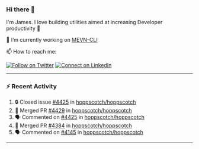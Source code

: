 ### Hi there 👋

I'm James. I love building utilities aimed at increasing Developer productivity :raised_hands: 

🔭 I’m currently working on [MEVN-CLI](https://github.com/madlabsinc/mevn-cli)

📫 How to reach me:

[![Follow on Twitter](https://img.shields.io/badge/--twitter?label=Twitter&logo=Twitter&style=social)](https://twitter.com/james_madhacks) [![Connect on LinkedIn](https://img.shields.io/badge/--linkedin?label=LinkedIn&logo=LinkedIn&style=social)](https://www.linkedin.com/in/jamesgeorge007)

---

### :zap: Recent Activity

<!--START_SECTION:activity-->
1. 🔒 Closed issue [#4425](https://github.com/hoppscotch/hoppscotch/issues/4425) in [hoppscotch/hoppscotch](https://github.com/hoppscotch/hoppscotch)
2. 🎉 Merged PR [#4429](https://github.com/hoppscotch/hoppscotch/pull/4429) in [hoppscotch/hoppscotch](https://github.com/hoppscotch/hoppscotch)
3. 🗣 Commented on [#4425](https://github.com/hoppscotch/hoppscotch/issues/4425#issuecomment-2404881217) in [hoppscotch/hoppscotch](https://github.com/hoppscotch/hoppscotch)
4. 🎉 Merged PR [#4384](https://github.com/hoppscotch/hoppscotch/pull/4384) in [hoppscotch/hoppscotch](https://github.com/hoppscotch/hoppscotch)
5. 🗣 Commented on [#4145](https://github.com/hoppscotch/hoppscotch/issues/4145#issuecomment-2396060938) in [hoppscotch/hoppscotch](https://github.com/hoppscotch/hoppscotch)
<!--END_SECTION:activity-->

---

<!--
**jamesgeorge007/jamesgeorge007** is a ✨ _special_ ✨ repository because its `README.md` (this file) appears on your GitHub profile.

Here are some ideas to get you started:

- 🌱 I’m currently learning ...
- 👯 I’m looking to collaborate on ...
- 🤔 I’m looking for help with ...
- 💬 Ask me about ...
- 😄 Pronouns: ...
- ⚡ Fun fact: ...
-->
